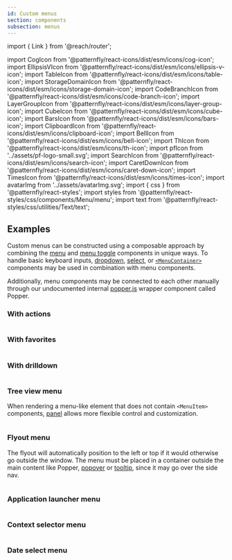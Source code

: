 ```yaml
---
id: Custom menus
section: components
subsection: menus
---
```


import { Link } from '@reach/router';

import CogIcon from '@patternfly/react-icons/dist/esm/icons/cog-icon';
import EllipsisVIcon from '@patternfly/react-icons/dist/esm/icons/ellipsis-v-icon';
import TableIcon from '@patternfly/react-icons/dist/esm/icons/table-icon';
import StorageDomainIcon from '@patternfly/react-icons/dist/esm/icons/storage-domain-icon';
import CodeBranchIcon from '@patternfly/react-icons/dist/esm/icons/code-branch-icon';
import LayerGroupIcon from '@patternfly/react-icons/dist/esm/icons/layer-group-icon';
import CubeIcon from '@patternfly/react-icons/dist/esm/icons/cube-icon';
import BarsIcon from '@patternfly/react-icons/dist/esm/icons/bars-icon';
import ClipboardIcon from '@patternfly/react-icons/dist/esm/icons/clipboard-icon';
import BellIcon from '@patternfly/react-icons/dist/esm/icons/bell-icon';
import ThIcon from '@patternfly/react-icons/dist/esm/icons/th-icon';
import pfIcon from '../assets/pf-logo-small.svg';
import SearchIcon from '@patternfly/react-icons/dist/esm/icons/search-icon';
import CaretDownIcon from '@patternfly/react-icons/dist/esm/icons/caret-down-icon';
import TimesIcon from '@patternfly/react-icons/dist/esm/icons/times-icon';
import avatarImg from '../assets/avatarImg.svg';
import { css } from '@patternfly/react-styles';
import styles from '@patternfly/react-styles/css/components/Menu/menu';
import text from '@patternfly/react-styles/css/utilities/Text/text';

## Examples

Custom menus can be constructed using a composable approach by combining the [menu](/components/menus/menu) and [menu toggle](/components/menus/menu-toggle) components in unique ways. To handle basic keyboard inputs, [dropdown](/components/menus/dropdown), [select](/components/menus/select), or [`<MenuContainer>`](/components/menus/menu#menucontainer) components may be used in combination with menu components.

Additionally, menu components may be connected to each other manually through our undocumented internal [popper.js](https://popper.js.org/) wrapper component called Popper.

### With actions

```ts file="./examples/ActionsMenuDemo.tsx"

```

### With favorites

```ts file="./examples/FavoritesDemo.tsx"

```

### With drilldown

```ts isBeta file="./examples/DrilldownMenuDemo.tsx"

```

### Tree view menu

When rendering a menu-like element that does not contain `<MenuItem>` components, [panel](/components/panel) allows more flexible control and customization.

```ts file="./examples/TreeViewMenuDemo.tsx"

```

### Flyout menu

The flyout will automatically position to the left or top if it would otherwise go outside the window. The menu must be placed in a container outside the main content like Popper, [popover](/components/popover) or [tooltip](/components/tooltip), since it may go over the side nav.

```ts isBeta file="./examples/FlyoutDemo.tsx"

```

### Application launcher menu

```ts file="./examples/ApplicationLauncherDemo.tsx"

```

### Context selector menu

```ts file="./examples/ContextSelectorDemo.tsx"

```

### Date select menu

```ts file="./examples/DateSelectDemo.tsx"

```
